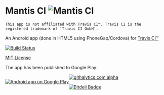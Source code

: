 Mantis CI ![Mantis CI](http://i.imgur.com/6kPtVKC.png) 
=========

```
This app is not affiliated with Travis CI™. Travis CI is the registered trademark of 'Travis CI GmbH'.
```

An Android app (done in HTML5 using PhoneGap/Cordova) for [Travis CI™](https://travis-ci.org/)

[![Build Status](https://travis-ci.org/floydpink/Travis-CI.png?branch=master)](https://travis-ci.org/floydpink/Travis-CI)

[MIT License](LICENSE.md)

The app has been published to Google Play:
<p style="float:left;">
  <a href="https://play.google.com/store/apps/details?id=com.floydpink.android.travisci">
    <img alt="Android app on Google Play" src="https://developer.android.com/images/brand/en_app_rgb_wo_60.png" />
  </a>
</p>

[![githalytics.com alpha](https://cruel-carlota.gopagoda.com/b3522e75563951b5ad97075ab49444e8 "githalytics.com")](http://githalytics.com/floydpink/Travis-CI)

[![Bitdeli Badge](https://d2weczhvl823v0.cloudfront.net/floydpink/Travis-CI/trend.png)](https://bitdeli.com/free "Bitdeli Badge")
